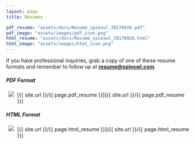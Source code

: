 ```yaml
---
layout: page
title: Resumes

pdf_resume: "assets/docs/Resume_spieswl_20170926.pdf"
pdf_image: "assets/images/pdf_icon.png"
html_resume: "assets/docs/Resume_spieswl_20170926.html"
html_image: "assets/images/html_icon.png"
---
```


If you have professional inquiries, grab a copy of one of these resume formats and remember to follow up at **resume@spieswl.com**.

##### PDF Format 

<img src="{{ site.url }}/{{ page.pdf_image }}" style="float: left; padding: 2px 2px 2px 2px; margin: -4px 6px 4px 4px">
[{{ site.url }}/{{ page.pdf_resume }}]({{ site.url }}/{{ page.pdf_resume }})


##### HTML Format 

<img src="{{ site.url }}/{{ page.html_image }}" style="float: left; padding: 2px 2px 2px 2px; margin: -4px 6px 4px 4px">
[{{ site.url }}/{{ page.html_resume }}]({{ site.url }}/{{ page.html_resume }})

